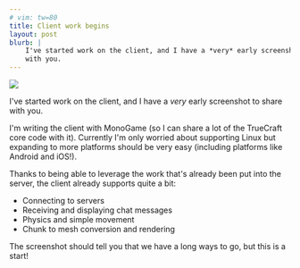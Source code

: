 ```yaml
---
# vim: tw=80
title: Client work begins
layout: post
blurb: |
    I've started work on the client, and I have a *very* early screenshot to share
    with you.
---
```


![](https://a.pomf.se/zkhhmx.png)

I've started work on the client, and I have a *very* early screenshot to share
with you.

I'm writing the client with MonoGame (so I can share a lot of the TrueCraft core
code with it). Currently I'm only worried about supporting Linux but expanding
to more platforms should be very easy (including platforms like Android and
iOS!).

Thanks to being able to leverage the work that's already been put into the
server, the client already supports quite a bit:

* Connecting to servers
* Receiving and displaying chat messages
* Physics and simple movement
* Chunk to mesh conversion and rendering

The screenshot should tell you that we have a long ways to go, but this is a
start!

